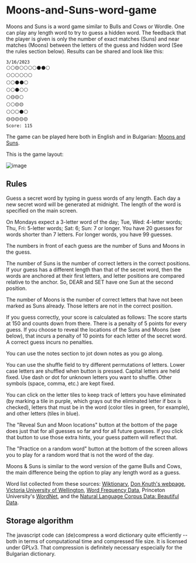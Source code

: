 # Moons-and-Suns-word-game
Moons and Suns is a word game similar to Bulls and Cows or Wordle. One can play any length word to try to guess a hidden word. The feedback that the player is given is only the number of exact matches (Suns) and near matches (Moons) between the letters of the guess and hidden word (See the rules section below). Results can be shared and look like this:
```
3/16/2023
⚪⚪🟡⚪⚪⚪⚪🌑🌑⚪
⚪⚪⚪⚪⚪⚪
⚪⚪🌑🌑⚪
⚪⚪🌑⚪⚪
⚪🟡🟡⚪
⚪⚪🟡🟡
⚪⚪⚪🌑⚪
🟡🟡🟡🟡🟡
Score: 115
```
The game can be played here both in English and in Bulgarian: [Moons and Suns](https://runningonphysics.org/cows/).

This is the game layout:

![image](https://user-images.githubusercontent.com/6117115/225590577-19c45e9f-b4f4-4d87-9c2e-b8f25c9133c9.png)


## Rules

<p>Guess a secret word by typing in guess words of any length. Each day a new secret word will be generated at midnight. The length of the word is specified on the main screen.
<p>On Mondays expect a 3-letter word of the day; Tue, Wed: 4-letter words; Thu, Fri: 5-letter words; Sat: 6; Sun: 7 or longer. You have 20 guesses for words shorter than 7 letters. For longer words, you have 99 guesses.</p>
<p>The numbers in front of each guess are the number of Suns and Moons in the guess.</p>
<p>The number of Suns is the number of correct letters in the correct positions. If your guess has a different length than that of the secret word, then the words are anchored at their first letters, and letter positions are compared relative to the anchor. So, DEAR and SET have one Sun at the second position. </p>
<p>The number of Moons is the number of correct letters that have not been marked as Suns already. Those letters are not in the correct position. </p>
<p>If you guess correctly, your score is calculated as follows: The score starts at 150 and counts down from there. There is a penalty of 5 points for every guess. If you choose to reveal the locations of the Suns and Moons (see below), that incurs a penalty of 10 points for each letter of the secret word. A correct guess incurs no penalties.</p>
<p>You can use the notes section to jot down notes as you go along. </p>
<p>You can use the shuffle field to try different permutations of letters. Lower case letters are shuffled when button is pressed. Capital letters are held fixed. Use dash or dot for unknown letters you want to shuffle. Other symbols (space, comma, etc.) are kept fixed.</p>
<p>You can click on the letter tiles to keep track of letters you have eliminated (by marking a tile in purple, which grays out the eliminated letter if box is checked), letters that must be in the word (color tiles in green, for example), and other letters (tiles in blue).</p>
<p>The "Reveal Sun and Moon locations" button at the bottom of the page does just that for all guesses so far and for all future guesses. If you click that button to use those extra hints, your guess pattern will reflect that.</p>
<p>The "Practice on a random word" button at the bottom of the screen allows you to play for a random word that is not the word of the day.</p>
<p>Moons & Suns is similar to the word version of the game Bulls and Cows, the main difference being the option to play any length word as a guess.</p>
<p>Word list collected from these sources: <a href="https://en.wiktionary.org/wiki/Wiktionary:Frequency_lists/A_Frequency_Dictionary_of_Contemporary_American_English">Wiktionary</a>, <a href="https://www-cs-faculty.stanford.edu/~knuth/programs.html">Don Knuth's webpage</a>, <a href="https://www.wgtn.ac.nz/lals/resources/paul-nations-resources/vocabulary-lists">Victoria University of Wellington</a>, <a href="https://www.wordfrequency.info/intro.asp">Word Frequency Data</a>, Princeton University's <a href="https://wordnet.princeton.edu/">WordNet</a>, and the 
        <a href="https://norvig.com/ngrams/">Natural Language Corpus Data: Beautiful Data</a>.</p>
        
## Storage algorithm

The javascript code can (de)compress a word dictionary quite efficiently -- both in terms of computational time and compressed file size. It is licensed under GPLv3. That compression is definitely necessary especially for the Bulgarian dictionary.
